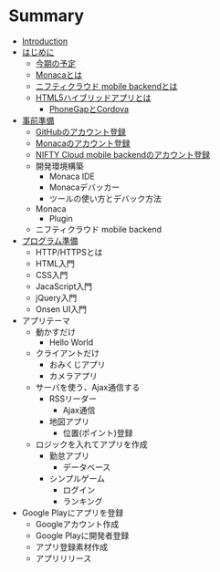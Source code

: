 # Summary

* [Introduction](README.md)
* [はじめに](preface.md)
   * [今期の予定](about_term_koriyamadojo_2016.md)
   * [Monacaとは](about_monaca.md)
   * [ニフティクラウド mobile backendとは](about_ncmb.md)
   * [HTML5ハイブリッドアプリとは](abount_html5_hybrid_app.md)
       * [PhoneGapとCordova](abount_phonegap_cordova.md)
* [事前準備](prep.md)
   * [GitHubのアカウント登録](prep_github.md)
   * [Monacaのアカウント登録](prep_monaca.md)
   * [NIFTY Cloud mobile backendのアカウント登録](prep_nifty.md)
   * 開発環境構築
       * Monaca IDE
       * Monacaデバッカー
       * ツールの使い方とデバック方法
   * Monaca
       * Plugin
   * ニフティクラウド mobile backend
* [プログラム準備](prep_programming.md)
   * HTTP/HTTPSとは
   * HTML入門
   * CSS入門
   * JacaScript入門
   * jQuery入門
   * Onsen UI入門
* アプリテーマ
   * 動かすだけ
       * Hello World
   * クライアントだけ
       * おみくじアプリ
       * カメラアプリ
   * サーバを使う、Ajax通信する
       * RSSリーダー
           * Ajax通信
       * 地図アプリ
           * 位置(ポイント)登録
   * ロジックを入れてアプリを作成
       * 勤怠アプリ
           * データベース
       * シンプルゲーム
           * ログイン
           * ランキング
* Google Playにアプリを登録
   * Googleアカウント作成
   * Google Playに開発者登録
   * アプリ登録素材作成
   * アプリリリース

